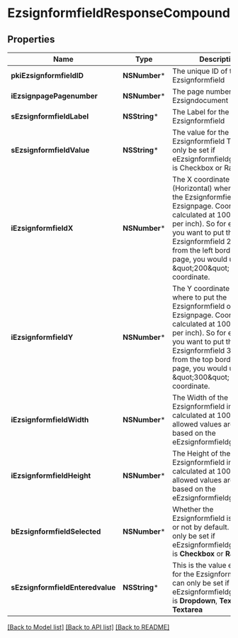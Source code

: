 # EzsignformfieldResponseCompound

## Properties
Name | Type | Description | Notes
------------ | ------------- | ------------- | -------------
**pkiEzsignformfieldID** | **NSNumber*** | The unique ID of the Ezsignformfield | 
**iEzsignpagePagenumber** | **NSNumber*** | The page number in the Ezsigndocument | 
**sEzsignformfieldLabel** | **NSString*** | The Label for the Ezsignformfield | 
**sEzsignformfieldValue** | **NSString*** | The value for the Ezsignformfield  This can only be set if eEzsignformfieldgroupType is Checkbox or Radio | [optional] 
**iEzsignformfieldX** | **NSNumber*** | The X coordinate (Horizontal) where to put the Ezsignformfield on the Ezsignpage.  Coordinate is calculated at 100dpi (dot per inch). So for example, if you want to put the Ezsignformfield 2 inches from the left border of the page, you would use \&quot;200\&quot; for the X coordinate. | 
**iEzsignformfieldY** | **NSNumber*** | The Y coordinate (Vertical) where to put the Ezsignformfield on the Ezsignpage.  Coordinate is calculated at 100dpi (dot per inch). So for example, if you want to put the Ezsignformfield 3 inches from the top border of the page, you would use \&quot;300\&quot; for the Y coordinate. | 
**iEzsignformfieldWidth** | **NSNumber*** | The Width of the Ezsignformfield in pixels calculated at 100 DPI  The allowed values are varying based on the eEzsignformfieldgroupType.  | eEzsignformfieldgroupType | Valid values | | ------------------------- | ------------ | | Checkbox                  | 22           | | Dropdown                  | 22-65535     | | Radio                     | 22           | | Text                      | 22-65535     | | Textarea                  | 22-65535     | | 
**iEzsignformfieldHeight** | **NSNumber*** | The Height of the Ezsignformfield in pixels calculated at 100 DPI  The allowed values are varying based on the eEzsignformfieldgroupType.  | eEzsignformfieldgroupType | Valid values | | ------------------------- | ------------ | | Checkbox                  | 22           | | Dropdown                  | 22           | | Radio                     | 22           | | Text                      | 22           | | Textarea                  | 22-65535     |  | 
**bEzsignformfieldSelected** | **NSNumber*** | Whether the Ezsignformfield is selected or not by default.  This can only be set if eEzsignformfieldgroupType is **Checkbox** or **Radio** | [optional] 
**sEzsignformfieldEnteredvalue** | **NSString*** | This is the value enterred for the Ezsignformfield  This can only be set if eEzsignformfieldgroupType is **Dropdown**, **Text** or **Textarea** | [optional] 

[[Back to Model list]](../README.md#documentation-for-models) [[Back to API list]](../README.md#documentation-for-api-endpoints) [[Back to README]](../README.md)


